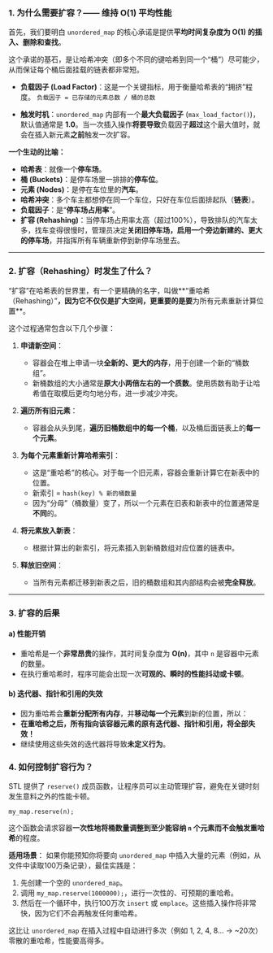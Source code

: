 ### 1. 为什么需要扩容？—— 维持 O(1) 平均性能

首先，我们要明白 `unordered_map` 的核心承诺是提供**平均时间复杂度为 O(1) 的插入、删除和查找**。

这个承诺的基石，是让哈希冲突（即多个不同的键哈希到同一个“桶”）尽可能少，从而保证每个桶后面挂载的链表都非常短。

* **负载因子 (Load Factor)**：这是一个关键指标，用于衡量哈希表的“拥挤”程度。
  `负载因子 = 已存储的元素总数 / 桶的总数`

* **触发时机**：`unordered_map` 内部有一个**最大负载因子** (`max_load_factor()`)，默认值通常是 **1.0**。当一次插入操作**将要导致**负载因子**超过**这个最大值时，就会在插入新元素**之前**触发一次扩容。

**一个生动的比喻：**
* **哈希表**：就像一个**停车场**。
* **桶 (Buckets)**：是停车场里一排排的**停车位**。
* **元素 (Nodes)**：是停在车位里的**汽车**。
* **哈希冲突**：多个车主都想停在同一个车位，只好在车位后面排起队（**链表**）。
* **负载因子**：是“**停车场占用率**”。
* **扩容 (Rehashing)**：当停车场占用率太高（超过100%），导致排队的汽车太多，找车变得很慢时，管理员决定**关闭旧停车场，启用一个旁边新建的、更大的停车场**，并指挥所有车辆重新停到新停车场里去。

---

### 2. 扩容（Rehashing）时发生了什么？

“扩容”在哈希表的世界里，有一个更精确的名字，叫做**“重哈希（Rehashing）”**，因为它不仅仅是扩大空间，更重要的是要**为所有元素重新计算位置**。

这个过程通常包含以下几个步骤：

1.  **申请新空间**：
    * 容器会在堆上申请一块**全新的、更大的内存**，用于创建一个新的“桶数组”。
    * 新桶数组的大小通常是**原大小两倍左右的一个质数**。使用质数有助于让哈希值在取模后更均匀地分布，进一步减少冲突。

2.  **遍历所有旧元素**：
    * 容器会从头到尾，**遍历旧桶数组中的每一个桶**，以及桶后面链表上的**每一个元素**。

3.  **为每个元素重新计算哈希索引**：
    * 这是“重哈希”的核心。对于每一个旧元素，容器会重新计算它在新表中的位置。
    * 新索引 = `hash(key) % 新的桶数量`
    * 因为“分母”（桶数量）变了，所以一个元素在旧表和新表中的位置通常是**不同**的。

4.  **将元素放入新表**：
    * 根据计算出的新索引，将元素插入到新桶数组对应位置的链表中。

5.  **释放旧空间**：
    * 当所有元素都迁移到新表之后，旧的桶数组和其内部结构会被**完全释放**。

---

### 3. 扩容的后果

#### a) 性能开销
* 重哈希是一个**非常昂贵**的操作，其时间复杂度为 **O(n)**，其中 `n` 是容器中元素的数量。
* 在执行重哈希时，程序可能会出现一次**可观的、瞬时的性能抖动或卡顿**。

#### b) 迭代器、指针和引用的失效
* 因为重哈希会**重新分配所有内存**，并**移动每一个元素**到新的位置，所以：
* **在重哈希之后，所有指向该容器元素的原有迭代器、指针和引用，将全部失效！**
* 继续使用这些失效的迭代器将导致**未定义行为**。

### 4. 如何控制扩容行为？

STL 提供了 `reserve()` 成员函数，让程序员可以主动管理扩容，避免在关键时刻发生意料之外的性能卡顿。

`my_map.reserve(n);`

这个函数会请求容器**一次性地将桶数量调整到至少能容纳 `n` 个元素而不会触发重哈希**的程度。

**适用场景**：
如果你能预知你将要向 `unordered_map` 中插入大量的元素（例如，从文件中读取100万条记录），最佳实践是：

1.  先创建一个空的 `unordered_map`。
2.  调用 `my_map.reserve(1000000);`，进行一次性的、可预期的重哈希。
3.  然后在一个循环中，执行100万次 `insert` 或 `emplace`。这些插入操作将非常快，因为它们不会再触发任何重哈希。

这比让 `unordered_map` 在插入过程中自动进行多次（例如 1, 2, 4, 8... -> ~20次）零散的重哈希，性能要高得多。